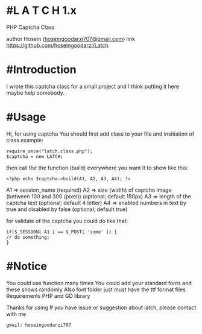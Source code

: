 #L A T C H  1.x 
===============
PHP Captcha Class

author  Hosein (hoseingoodarzi707@gmail.com)
link    https://github.com/hoseingoodarzi/Latch

#Introduction
=============
I wrote this captcha class for a small project and I think putting it here maybe help somebody.

#Usage
======
Hi, for using captcha You should first add class to your file
and insitiation of class
example:
```
require_once("latch.class.php");
$captcha = new LATCH;
```
then call the the function (build) everywhere you want it to show
like this:
```
<?php echo $captcha->build(A1, A2, A3, A4); ?>
```
A1 => session_name (required)
A2 => size (width) of captcha image (between 100 and 300 (pixel)) (optional; default 150px)
A3 => length of the captcha text (optional; default 4 letter)
A4 => enabled numbers in text by true and disabled by false (optional; default true)

for validate of the captcha you could do like that:
```
if($_SESSION[ A1 ] == $_POST[ 'some' ]) {
// do something;
}
```
#Notice
=======
You could use function many times
You could add your standard fonts and these shows randomly
Also font folder just must have the ttf format files
Requirements PHP and GD library


Thanks for using
If you have issue or suggestion about latch, please contact with me
```
gmail: hoseingoodarzi707
```
